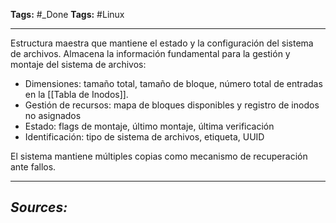 **Tags:** #_Done 
**Tags:** #Linux 
- - -
Estructura maestra que mantiene el estado y la configuración del sistema de archivos. Almacena la información fundamental para la gestión y montaje del sistema de archivos:
- Dimensiones: tamaño total, tamaño de bloque, número total de entradas en la [[Tabla de Inodos]].
- Gestión de recursos: mapa de bloques disponibles y registro de inodos no asignados
- Estado: flags de montaje, último montaje, última verificación
- Identificación: tipo de sistema de archivos, etiqueta, UUID

El sistema mantiene múltiples copias como mecanismo de recuperación ante fallos.

- - - 
## ***Sources:***